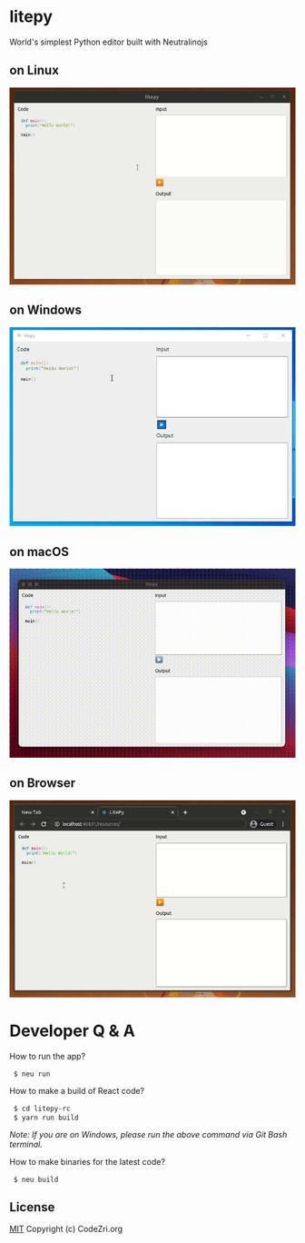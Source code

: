# litepy
World's simplest Python editor built with Neutralinojs

## on Linux
![LitePy on Linux](media/litepy_prev_linux.gif)

## on Windows
![LitePy on Windows](media/litepy_prev_win.gif)

## on macOS
![LitePy on macOs](media/litepy_prev_macos.gif)

## on Browser
![Liteman on Browser](media/litepy_prev_web.gif)

# Developer Q & A

How to run the app?

```
 $ neu run
```

How to make a build of React code?

```
 $ cd litepy-rc
 $ yarn run build
```

*Note: If you are on Windows, please run the above command via Git Bash terminal.*

How to make binaries for the latest code?

```
 $ neu build
```

## License

[MIT](LICENSE)
Copyright (c) CodeZri.org

